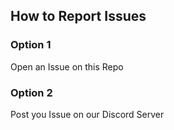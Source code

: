 ## How to Report Issues

### Option 1 
Open an Issue on this Repo
### Option 2
Post you Issue on our Discord Server